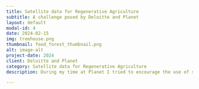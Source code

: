 ```yaml
---
title: Satellite data for Regenerative Agriculture
subtitle: A challenge posed by Deloitte and Planet
layout: default
modal-id: 4
date: 2024-02-15
img: treehouse.png
thumbnail: food_forest_thumbnail.png
alt: image-alt
project-date: 2024
client: Deloitte and Planet
category: Satellite data for Regenerative Agriculture
description: During my time at Planet I tried to encourage the use of satellite data products for Regenerative Agricultural Management. We organized a challenge with Deloitte to ask participants to participate in a journey to use Planet´s data to help farmers in the process of applying Regenerative Agricultural Management and quanitfy the impact. The organization ClimateFarmers became the winner with their prototype platform to help farmers on their journey towards Regenerative Agriculture Management. More information can be found <a href="https://gravitychallenge.space/gravity-06">here.</a>

---
```

